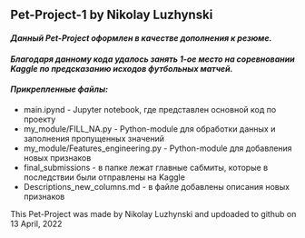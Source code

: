 ## Pet-Project-1 by Nikolay Luzhynski
<h4><i>Данный Pet-Project оформлен в качестве дополнения к резюме.</h4></i>
<h4><i>Благодаря данному кода удалось занять 1-ое место на соревновании Kaggle по предсказанию исходов футбольных матчей.</h4></i>


<h4><i>Прикрепленные файлы:</h4></i>
<ul>
<li>main.ipynd - Jupyter notebook, где представлен основной код по проекту</li>
<li>my_module/FILL_NA.py - Python-module для обработки данных и заполнения пропущенных значений</li>
<li>my_module/Features_engineering.py - Python-module для добавления новых признаков</li>
<li>final_submissions - в папке лежат главные сабмиты, которые в последствии были отправлены на Kaggle</li>
<li>Descriptions_new_columns.md - в файле добавлены описания новых признаков</li>
</ul>
This Pet-Project was made by Nikolay Luzhynski and updoaded to github on 13 April, 2022
